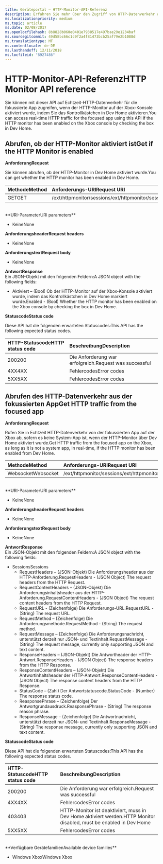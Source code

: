 ```yaml
---
title: Geräteportal – HTTP-Monitor-API-Referenz
description: Erfahren Sie mehr über den Zugriff von HTTP-Datenverkehr aus der fokussierten App auf einer Xbox.
ms.localizationpriority: medium
ms.topic: article
ms.date: 02/08/2017
ms.openlocfilehash: 8b8828b060e0401e7938517e497bae20e1234baf
ms.sourcegitcommit: 49d58bc66c1c9f2a4f81473bcb25af79e2b1088d
ms.translationtype: MT
ms.contentlocale: de-DE
ms.lasthandoff: 12/11/2018
ms.locfileid: "8927486"
---
```

# <a name="http-monitor-api-reference"></a><span data-ttu-id="ac81b-103">HTTP-Monitor-API-Referenz</span><span class="sxs-lookup"><span data-stu-id="ac81b-103">HTTP Monitor API reference</span></span>   
<span data-ttu-id="ac81b-104">Sie können mit dieser API auf Echtzeit-HTTP-Datenverkehr für die fokussierte App zugreifen, wenn der HTTP-Monitor auf der Xbox-Konsole aktiviert wurde, indem Sie das Kontrollkästchen in Dev Home aktivieren.</span><span class="sxs-lookup"><span data-stu-id="ac81b-104">You can access real-time HTTP traffic for the focused app using this API if the HTTP monitor has been enabled on the Xbox console by checking the box in Dev Home.</span></span>

## <a name="get-if-the-http-monitor-is-enabled"></a><span data-ttu-id="ac81b-105">Abrufen, ob der HTTP-Monitor aktiviert ist</span><span class="sxs-lookup"><span data-stu-id="ac81b-105">Get if the HTTP Monitor is enabled</span></span>

**<span data-ttu-id="ac81b-106">Anforderung</span><span class="sxs-lookup"><span data-stu-id="ac81b-106">Request</span></span>**

<span data-ttu-id="ac81b-107">Sie können abrufen, ob der HTTP-Monitor in Dev Home aktiviert wurde.</span><span class="sxs-lookup"><span data-stu-id="ac81b-107">You can get whether the HTTP monitor has been enabled in Dev Home.</span></span>

<span data-ttu-id="ac81b-108">Methode</span><span class="sxs-lookup"><span data-stu-id="ac81b-108">Method</span></span>      | <span data-ttu-id="ac81b-109">Anforderungs-URI</span><span class="sxs-lookup"><span data-stu-id="ac81b-109">Request URI</span></span>
:------     | :-----
<span data-ttu-id="ac81b-110">GET</span><span class="sxs-lookup"><span data-stu-id="ac81b-110">GET</span></span> | <span data-ttu-id="ac81b-111">/ext/httpmonitor/sessions</span><span class="sxs-lookup"><span data-stu-id="ac81b-111">/ext/httpmonitor/sessions</span></span>
<br />
**<span data-ttu-id="ac81b-112">URI-Parameter</span><span class="sxs-lookup"><span data-stu-id="ac81b-112">URI parameters</span></span>**

- <span data-ttu-id="ac81b-113">Keine</span><span class="sxs-lookup"><span data-stu-id="ac81b-113">None</span></span>

**<span data-ttu-id="ac81b-114">Anforderungsheader</span><span class="sxs-lookup"><span data-stu-id="ac81b-114">Request headers</span></span>**

- <span data-ttu-id="ac81b-115">Keine</span><span class="sxs-lookup"><span data-stu-id="ac81b-115">None</span></span>

**<span data-ttu-id="ac81b-116">Anforderungstext</span><span class="sxs-lookup"><span data-stu-id="ac81b-116">Request body</span></span>**

- <span data-ttu-id="ac81b-117">Keine</span><span class="sxs-lookup"><span data-stu-id="ac81b-117">None</span></span>

**<span data-ttu-id="ac81b-118">Antwort</span><span class="sxs-lookup"><span data-stu-id="ac81b-118">Response</span></span>**   
<span data-ttu-id="ac81b-119">Ein JSON-Objekt mit den folgenden Feldern:</span><span class="sxs-lookup"><span data-stu-id="ac81b-119">A JSON object with the following fields:</span></span>

* <span data-ttu-id="ac81b-120">Aktiviert – (Bool) Ob der HTTP-Monitor auf der Xbox-Konsole aktiviert wurde, indem das Kontrollkästchen in Dev Home markiert wurde.</span><span class="sxs-lookup"><span data-stu-id="ac81b-120">Enabled - (Bool) Whether the HTTP monitor has been enabled on the Xbox console by checking the box in Dev Home.</span></span>

**<span data-ttu-id="ac81b-121">Statuscode</span><span class="sxs-lookup"><span data-stu-id="ac81b-121">Status code</span></span>**

<span data-ttu-id="ac81b-122">Diese API hat die folgenden erwarteten Statuscodes:</span><span class="sxs-lookup"><span data-stu-id="ac81b-122">This API has the following expected status codes.</span></span>

<span data-ttu-id="ac81b-123">HTTP-Statuscode</span><span class="sxs-lookup"><span data-stu-id="ac81b-123">HTTP status code</span></span>      | <span data-ttu-id="ac81b-124">Beschreibung</span><span class="sxs-lookup"><span data-stu-id="ac81b-124">Description</span></span>
:------     | :-----
<span data-ttu-id="ac81b-125">200</span><span class="sxs-lookup"><span data-stu-id="ac81b-125">200</span></span> | <span data-ttu-id="ac81b-126">Die Anforderung war erfolgreich.</span><span class="sxs-lookup"><span data-stu-id="ac81b-126">Request was successful</span></span>
<span data-ttu-id="ac81b-127">4XX</span><span class="sxs-lookup"><span data-stu-id="ac81b-127">4XX</span></span> | <span data-ttu-id="ac81b-128">Fehlercodes</span><span class="sxs-lookup"><span data-stu-id="ac81b-128">Error codes</span></span>
<span data-ttu-id="ac81b-129">5XX</span><span class="sxs-lookup"><span data-stu-id="ac81b-129">5XX</span></span> | <span data-ttu-id="ac81b-130">Fehlercodes</span><span class="sxs-lookup"><span data-stu-id="ac81b-130">Error codes</span></span>

## <a name="get-http-traffic-from-the-focused-app"></a><span data-ttu-id="ac81b-131">Abrufen des HTTP-Datenverkehr aus der fokussierten App</span><span class="sxs-lookup"><span data-stu-id="ac81b-131">Get HTTP traffic from the focused app</span></span>
**<span data-ttu-id="ac81b-132">Anforderung</span><span class="sxs-lookup"><span data-stu-id="ac81b-132">Request</span></span>**

<span data-ttu-id="ac81b-133">Rufen Sie in Echtzeit HTTP-Datenverkehr von der fokussierten App auf der Xbox ab, sofern es keine System-App ist, wenn der HTTP-Monitor über Dev Home aktiviert wurde.</span><span class="sxs-lookup"><span data-stu-id="ac81b-133">Get HTTP traffic from the focused app on the Xbox, as long as it is not a system app, in real-time, if the HTTP monitor has been enabled from Dev Home.</span></span>

<span data-ttu-id="ac81b-134">Methode</span><span class="sxs-lookup"><span data-stu-id="ac81b-134">Method</span></span>      | <span data-ttu-id="ac81b-135">Anforderungs-URI</span><span class="sxs-lookup"><span data-stu-id="ac81b-135">Request URI</span></span>
:------     | :-----
<span data-ttu-id="ac81b-136">Websocket</span><span class="sxs-lookup"><span data-stu-id="ac81b-136">Websocket</span></span> | <span data-ttu-id="ac81b-137">/ext/httpmonitor/sessions</span><span class="sxs-lookup"><span data-stu-id="ac81b-137">/ext/httpmonitor/sessions</span></span>
<br />
**<span data-ttu-id="ac81b-138">URI-Parameter</span><span class="sxs-lookup"><span data-stu-id="ac81b-138">URI parameters</span></span>**

- <span data-ttu-id="ac81b-139">Keine</span><span class="sxs-lookup"><span data-stu-id="ac81b-139">None</span></span>

**<span data-ttu-id="ac81b-140">Anforderungsheader</span><span class="sxs-lookup"><span data-stu-id="ac81b-140">Request headers</span></span>**

- <span data-ttu-id="ac81b-141">Keine</span><span class="sxs-lookup"><span data-stu-id="ac81b-141">None</span></span>

**<span data-ttu-id="ac81b-142">Anforderungstext</span><span class="sxs-lookup"><span data-stu-id="ac81b-142">Request body</span></span>**

- <span data-ttu-id="ac81b-143">Keine</span><span class="sxs-lookup"><span data-stu-id="ac81b-143">None</span></span>

**<span data-ttu-id="ac81b-144">Antwort</span><span class="sxs-lookup"><span data-stu-id="ac81b-144">Response</span></span>**   
<span data-ttu-id="ac81b-145">Ein JSON-Objekt mit den folgenden Feldern:</span><span class="sxs-lookup"><span data-stu-id="ac81b-145">A JSON object with the following fields:</span></span>

* <span data-ttu-id="ac81b-146">Sessions</span><span class="sxs-lookup"><span data-stu-id="ac81b-146">Sessions</span></span>
    * <span data-ttu-id="ac81b-147">RequestHeaders – (JSON-Objekt) Die Anforderungsheader aus der HTTP-Anforderung.</span><span class="sxs-lookup"><span data-stu-id="ac81b-147">RequestHeaders - (JSON Object) The request headers from the HTTP Request.</span></span>
    * <span data-ttu-id="ac81b-148">RequestContentHeaders – (JSON-Objekt) Die Anforderungsinhaltsheader aus der HTTP-Anforderung.</span><span class="sxs-lookup"><span data-stu-id="ac81b-148">RequestContentHeaders - (JSON Object) The request content headers from the HTTP Request.</span></span>
    * <span data-ttu-id="ac81b-149">RequestURL - (Zeichenfolge) Die Anforderungs-URL.</span><span class="sxs-lookup"><span data-stu-id="ac81b-149">RequestURL - (String) The request URL.</span></span>
    * <span data-ttu-id="ac81b-150">RequestMethod – (Zeichenfolge) Die Anforderungsmethode.</span><span class="sxs-lookup"><span data-stu-id="ac81b-150">RequestMethod - (String) The request method.</span></span>
    * <span data-ttu-id="ac81b-151">RequestMessage – (Zeichenfolge) Die Anforderungsnachricht, unterstützt derzeit nur JSON- und Textinhalt.</span><span class="sxs-lookup"><span data-stu-id="ac81b-151">RequestMessage - (String) The request message, currently only supporting JSON and text content.</span></span>
    * <span data-ttu-id="ac81b-152">ResponseHeaders – (JSON-Objekt) Die Antwortheader der HTTP-Antwort.</span><span class="sxs-lookup"><span data-stu-id="ac81b-152">ResponseHeaders - (JSON Object) The response headers from the HTTP Response.</span></span>
    * <span data-ttu-id="ac81b-153">ResponseContentHeaders – (JSON-Objekt) Die Antwortinhaltsheader der HTTP-Antwort.</span><span class="sxs-lookup"><span data-stu-id="ac81b-153">ResponseContentHeaders - (JSON Object) The response content headers from the HTTP Response.</span></span>
    * <span data-ttu-id="ac81b-154">StatusCode – (Zahl) Der Antwortstatuscode.</span><span class="sxs-lookup"><span data-stu-id="ac81b-154">StatusCode - (Number) The response status code.</span></span>
    * <span data-ttu-id="ac81b-155">ReasponsePhrase – (Zeichenfolge) Der Antwortgrundausdruck.</span><span class="sxs-lookup"><span data-stu-id="ac81b-155">ReasponsePhrase - (String) The response reason phrase.</span></span>
    * <span data-ttu-id="ac81b-156">ResponseMessage – (Zeichenfolge) Die Antwortnachricht, unterstützt derzeit nur JSON- und Textinhalt.</span><span class="sxs-lookup"><span data-stu-id="ac81b-156">ResponseMessage - (String) The response message, currently only supporting JSON and text content.</span></span>

**<span data-ttu-id="ac81b-157">Statuscode</span><span class="sxs-lookup"><span data-stu-id="ac81b-157">Status code</span></span>**

<span data-ttu-id="ac81b-158">Diese API hat die folgenden erwarteten Statuscodes:</span><span class="sxs-lookup"><span data-stu-id="ac81b-158">This API has the following expected status codes.</span></span>

<span data-ttu-id="ac81b-159">HTTP-Statuscode</span><span class="sxs-lookup"><span data-stu-id="ac81b-159">HTTP status code</span></span>      | <span data-ttu-id="ac81b-160">Beschreibung</span><span class="sxs-lookup"><span data-stu-id="ac81b-160">Description</span></span>
:------     | :-----
<span data-ttu-id="ac81b-161">200</span><span class="sxs-lookup"><span data-stu-id="ac81b-161">200</span></span> | <span data-ttu-id="ac81b-162">Die Anforderung war erfolgreich.</span><span class="sxs-lookup"><span data-stu-id="ac81b-162">Request was successful</span></span>
<span data-ttu-id="ac81b-163">4XX</span><span class="sxs-lookup"><span data-stu-id="ac81b-163">4XX</span></span> | <span data-ttu-id="ac81b-164">Fehlercodes</span><span class="sxs-lookup"><span data-stu-id="ac81b-164">Error codes</span></span>
<span data-ttu-id="ac81b-165">403</span><span class="sxs-lookup"><span data-stu-id="ac81b-165">403</span></span> | <span data-ttu-id="ac81b-166">HTTP-Monitor ist deaktiviert, muss in Dev Home aktiviert werden.</span><span class="sxs-lookup"><span data-stu-id="ac81b-166">HTTP Monitor disabled, must be enabled in Dev Home</span></span>
<span data-ttu-id="ac81b-167">5XX</span><span class="sxs-lookup"><span data-stu-id="ac81b-167">5XX</span></span> | <span data-ttu-id="ac81b-168">Fehlercodes</span><span class="sxs-lookup"><span data-stu-id="ac81b-168">Error codes</span></span>

<br />
**<span data-ttu-id="ac81b-169">Verfügbare Gerätefamilien</span><span class="sxs-lookup"><span data-stu-id="ac81b-169">Available device families</span></span>**

* <span data-ttu-id="ac81b-170">Windows Xbox</span><span class="sxs-lookup"><span data-stu-id="ac81b-170">Windows Xbox</span></span>